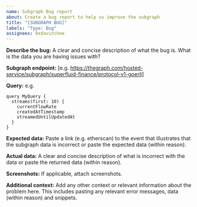 ```yaml
---
name: Subgraph Bug report
about: Create a bug report to help us improve the subgraph
title: "[SUBGRAPH BUG]"
labels: "Type: Bug"
assignees: 0xdavinchee
---
```


**Describe the bug:**
A clear and concise description of what the bug is. What is the data you are having issues with?

**Subgraph endpoint:** [e.g. https://thegraph.com/hosted-service/subgraph/superfluid-finance/protocol-v1-goerli]

**Query:**
e.g.

```
query MyQuery {
  streams(first: 10) {
    currentFlowRate
    createdAtTimestamp
    streamedUntilUpdatedAt
  }
}
```

**Expected data:**
Paste a link (e.g. etherscan) to the event that illustrates that the subgraph data is incorrect or paste the expected data (within reason).

**Actual data:**
A clear and concise description of what is incorrect with the data or paste the returned data (within reason).

**Screenshots:**
If applicable, attach screenshots.

**Additional context:**
Add any other context or relevant information about the problem here. This includes pasting any relevant error messages, data (within reason) and snippets.
